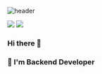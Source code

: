 ![header](https://capsule-render.vercel.app/api?type=Waving&color=random&height=200&section=header&text=YeaSeulKim&fontSize=60)

<img src="https://img.shields.io/badge/spring-6DB33F?style=for-the-badge&logo=spring&logoColor=black"/></a>
<img src="https://img.shields.io/badge/javascript-F7DF1E?style=for-the-badge&logo=javascript&logoColor=black"/></a>

### Hi there 👋
### 🌱 I'm Backend Developer

<!--
**KimYeaSeul/KimYeaSeul** is a ✨ _special_ ✨ repository because its `README.md` (this file) appears on your GitHub profile.

Here are some ideas to get you started:

- 🔭 I’m currently working on ...
- 🌱 I’m currently learning ...
- 👯 I’m looking to collaborate on ...
- 🤔 I’m looking for help with ...
- 💬 Ask me about ...
- 📫 How to reach me: ...
- 😄 Pronouns: ...
- ⚡ Fun fact: ...
-->
